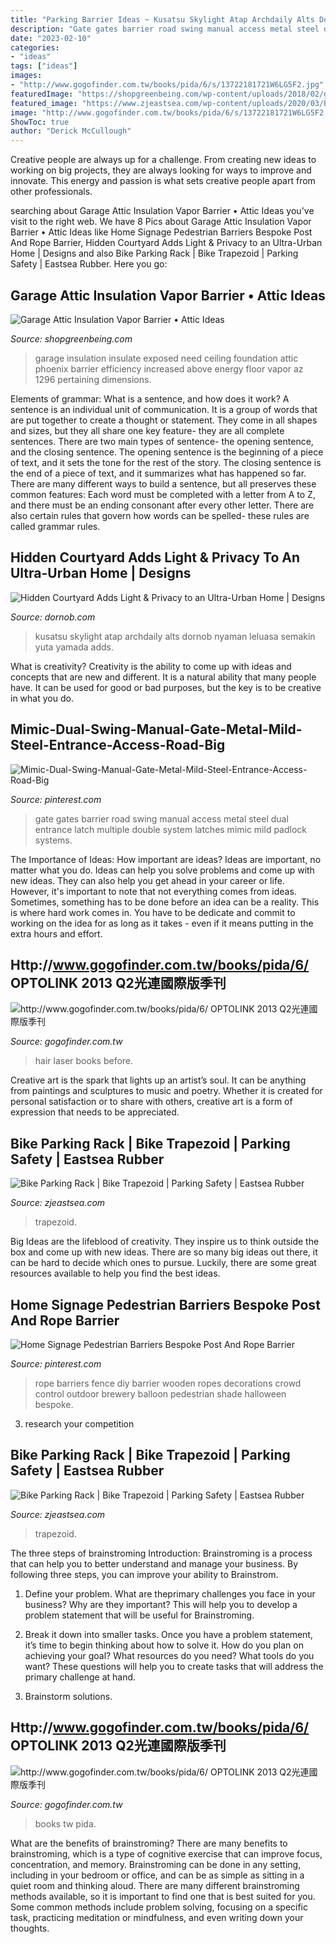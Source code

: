```yaml
---
title: "Parking Barrier Ideas ~ Kusatsu Skylight Atap Archdaily Alts Dornob Nyaman Leluasa Semakin Yuta Yamada Adds"
description: "Gate gates barrier road swing manual access metal steel dual entrance latch multiple double system latches mimic mild padlock systems"
date: "2023-02-10"
categories:
- "ideas"
tags: ["ideas"]
images:
- "http://www.gogofinder.com.tw/books/pida/6/s/13722181721W6LG5F2.jpg"
featuredImage: "https://shopgreenbeing.com/wp-content/uploads/2018/02/garage-insulation-phoenix-az-increased-energy-efficiency-pertaining-to-dimensions-1296-x-972.jpg"
featured_image: "https://www.zjeastsea.com/wp-content/uploads/2020/03/Bike-Parking-Rack（Trapezoid）-1.jpg"
image: "http://www.gogofinder.com.tw/books/pida/6/s/13722181721W6LG5F2.jpg"
ShowToc: true
author: "Derick McCullough"
---
```



Creative people are always up for a challenge. From creating new ideas to working on big projects, they are always looking for ways to improve and innovate. This energy and passion is what sets creative people apart from other professionals.

	

		
searching about Garage Attic Insulation Vapor Barrier • Attic Ideas you've visit to the right web. We have 8 Pics about Garage Attic Insulation Vapor Barrier • Attic Ideas like Home Signage Pedestrian Barriers Bespoke Post And Rope Barrier, Hidden Courtyard Adds Light &amp; Privacy to an Ultra-Urban Home | Designs and also Bike Parking Rack | Bike Trapezoid | Parking Safety | Eastsea Rubber. Here you go:
		
    
## Garage Attic Insulation Vapor Barrier • Attic Ideas

<img loading=lazy src="https://shopgreenbeing.com/wp-content/uploads/2018/02/garage-insulation-phoenix-az-increased-energy-efficiency-pertaining-to-dimensions-1296-x-972.jpg" onerror="this.onerror=null;this.src='https://tse4.mm.bing.net/th?id=OIP.LOmFq3OMHrNherXacNYeEwHaFj&amp;pid=15.1';" alt="Garage Attic Insulation Vapor Barrier • Attic Ideas">

_Source: shopgreenbeing.com_

>garage insulation insulate exposed need ceiling foundation attic phoenix barrier efficiency increased above energy floor vapor az 1296 pertaining dimensions. 

	

Elements of grammar: What is a sentence, and how does it work?
A sentence is an individual unit of communication. It is a group of words that are put together to create a thought or statement. They come in all shapes and sizes, but they all share one key feature- they are all complete sentences. There are two main types of sentence- the opening sentence, and the closing sentence. The opening sentence is the beginning of a piece of text, and it sets the tone for the rest of the story. The closing sentence is the end of a piece of text, and it summarizes what has happened so far. There are many different ways to build a sentence, but all preserves these common features: Each word must be completed with a letter from A to Z, and there must be an ending consonant after every other letter. There are also certain rules that govern how words can be spelled- these rules are called grammar rules.

    
## Hidden Courtyard Adds Light &amp; Privacy To An Ultra-Urban Home | Designs

<img loading=lazy src="https://dornob.com/wp-content/uploads/2014/10/Kusatsu-House-skylight-scaled.jpeg" onerror="this.onerror=null;this.src='https://tse3.mm.bing.net/th?id=OIP.eM26pCHr3rI5dfTpF2AWRgHaLG&amp;pid=15.1';" alt="Hidden Courtyard Adds Light &amp; Privacy to an Ultra-Urban Home | Designs">

_Source: dornob.com_

>kusatsu skylight atap archdaily alts dornob nyaman leluasa semakin yuta yamada adds. 

	

What is creativity?
Creativity is the ability to come up with ideas and concepts that are new and different. It is a natural ability that many people have. It can be used for good or bad purposes, but the key is to be creative in what you do.

    
## Mimic-Dual-Swing-Manual-Gate-Metal-Mild-Steel-Entrance-Access-Road-Big

<img loading=lazy src="https://i.pinimg.com/736x/23/8c/06/238c06a0991cd70c275f0dafbc7d2d75--gates.jpg" onerror="this.onerror=null;this.src='https://tse3.mm.bing.net/th?id=OIP.2bFfOjMQ_YaYbOgNn-xY7QHaFh&amp;pid=15.1';" alt="Mimic-Dual-Swing-Manual-Gate-Metal-Mild-Steel-Entrance-Access-Road-Big">

_Source: pinterest.com_

>gate gates barrier road swing manual access metal steel dual entrance latch multiple double system latches mimic mild padlock systems. 

	

The Importance of Ideas: How important are ideas?
Ideas are important, no matter what you do. Ideas can help you solve problems and come up with new ideas. They can also help you get ahead in your career or life.
However, it's important to note that not everything comes from ideas. Sometimes, something has to be done before an idea can be a reality. This is where hard work comes in. You have to be dedicate and commit to working on the idea for as long as it takes - even if it means putting in the extra hours and effort.

    
## Http://www.gogofinder.com.tw/books/pida/6/ OPTOLINK 2013 Q2光連國際版季刊

<img loading=lazy src="http://www.gogofinder.com.tw/books/pida/6/s/1372218172EkmhwsW2.jpg" onerror="this.onerror=null;this.src='https://tse3.mm.bing.net/th?id=OIP.cgeEEpYvZEspYxdE_eujNgHaKf&amp;pid=15.1';" alt="http://www.gogofinder.com.tw/books/pida/6/ OPTOLINK 2013 Q2光連國際版季刊">

_Source: gogofinder.com.tw_

>hair laser books before. 

	

Creative art is the spark that lights up an artist’s soul. It can be anything from paintings and sculptures to music and poetry. Whether it is created for personal satisfaction or to share with others, creative art is a form of expression that needs to be appreciated.

    
## Bike Parking Rack | Bike Trapezoid | Parking Safety | Eastsea Rubber

<img loading=lazy src="http://www.zjeastsea.com/wp-content/uploads/2020/03/Bike-Parking-Rack（Trapezoid）-5.jpg" onerror="this.onerror=null;this.src='https://tse1.mm.bing.net/th?id=OIP.NIN35_rhMyVsG5UBeYYEOQHaDt&amp;pid=15.1';" alt="Bike Parking Rack | Bike Trapezoid | Parking Safety | Eastsea Rubber">

_Source: zjeastsea.com_

>trapezoid. 

	

Big Ideas are the lifeblood of creativity. They inspire us to think outside the box and come up with new ideas. There are so many big ideas out there, it can be hard to decide which ones to pursue. Luckily, there are some great resources available to help you find the best ideas.

    
## Home Signage Pedestrian Barriers Bespoke Post And Rope Barrier

<img loading=lazy src="https://i.pinimg.com/originals/8e/92/41/8e924106475125d9b021658e8c030fa7.jpg" onerror="this.onerror=null;this.src='https://tse1.mm.bing.net/th?id=OIP.GUC9d_wQpyobKt9xTqdILgHaF1&amp;pid=15.1';" alt="Home Signage Pedestrian Barriers Bespoke Post And Rope Barrier">

_Source: pinterest.com_

>rope barriers fence diy barrier wooden ropes decorations crowd control outdoor brewery balloon pedestrian shade halloween bespoke. 

	

3. research your competition 

    
## Bike Parking Rack | Bike Trapezoid | Parking Safety | Eastsea Rubber

<img loading=lazy src="https://www.zjeastsea.com/wp-content/uploads/2020/03/Bike-Parking-Rack（Trapezoid）-1.jpg" onerror="this.onerror=null;this.src='https://tse3.mm.bing.net/th?id=OIP.4pggF4Q0eC-0c6CtCHTPtgHaDt&amp;pid=15.1';" alt="Bike Parking Rack | Bike Trapezoid | Parking Safety | Eastsea Rubber">

_Source: zjeastsea.com_

>trapezoid. 

	

The three steps of brainstroming
Introduction:
Brainstroming is a process that can help you to better understand and manage your business. By following three steps, you can improve your ability to Brainstrom.

1. Define your problem. What are theprimary challenges you face in your business? Why are they important? This will help you to develop a problem statement that will be useful for Brainstroming.

2. Break it down into smaller tasks. Once you have a problem statement, it’s time to begin thinking about how to solve it. How do you plan on achieving your goal? What resources do you need? What tools do you want? These questions will help you to create tasks that will address the primary challenge at hand.

3. Brainstorm solutions.

    
## Http://www.gogofinder.com.tw/books/pida/6/ OPTOLINK 2013 Q2光連國際版季刊

<img loading=lazy src="http://www.gogofinder.com.tw/books/pida/6/s/13722181721W6LG5F2.jpg" onerror="this.onerror=null;this.src='https://tse2.mm.bing.net/th?id=OIP.o__igtC0Lm8wJnVoo_iuKQHaKf&amp;pid=15.1';" alt="http://www.gogofinder.com.tw/books/pida/6/ OPTOLINK 2013 Q2光連國際版季刊">

_Source: gogofinder.com.tw_

>books tw pida. 

	

What are the benefits of brainstroming?
There are many benefits to brainstroming, which is a type of cognitive exercise that can improve focus, concentration, and memory. Brainstroming can be done in any setting, including in your bedroom or office, and can be as simple as sitting in a quiet room and thinking aloud. There are many different brainstroming methods available, so it is important to find one that is best suited for you. Some common methods include problem solving, focusing on a specific task, practicing meditation or mindfulness, and even writing down your thoughts.


